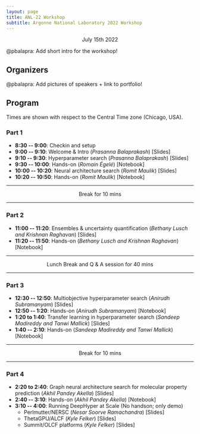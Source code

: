 ```yaml
---
layout: page
title: ANL-22 Workshop
subtitle: Argonne National Laboratory 2022 Workshop
---
```


<center>July 15th 2022</center>

@pbalapra: Add short intro for the workshop!

## Organizers

@pbalapra: Add pictures of speakers + link to portfolio!

## Program

Times are shown with respect to the Central Time zone (Chicago, USA).

### Part 1

* **8:30 -- 9:00**: Checkin and setup
* **9:00 -- 9:10**: Welcome & Intro (*Prasanna Balaprakash*) [Slides]
* **9:10 -- 9:30**: Hyperparameter search (*Prasanna Balaprakash*) [Slides]
* **9:30 -- 10:00**: Hands-on (*Romain Égelé*)  [Notebook]
* **10:00 -- 10:20**: Neural architecture search (*Romit Maulik*) [Slides]
* **10:20 -- 10:50**:  Hands-on (*Romit Maulik*) [Notebook]

--- 

<center>Break for 10 mins </center>

---

### Part 2

* **11:00 -- 11:20**: Ensembles & uncertainty quantification (*Bethany Lusch and Krishnan Raghavan*) [Slides]
* **11:20 -- 11:50**: Hands-on (*Bethany Lusch and Krishnan Raghavan*) [Notebook]

---

<center>Lunch Break and Q & A session for 40 mins </center>

---

### Part 3

* **12:30 -- 12:50**: Multiobjective hyperparameter search (*Anirudh Subramanyam*) [Slides]
* **12:50 -- 1:20**: Hands-on (*Anirudh Subramanyam*) [Notebook]
* **1:20 to 1:40**: Transfer learning in hyperparameter search (*Sandeep Madireddy and Tanwi Mallick*) [Slides]
* **1:40 -- 2:10**: Hands-on (*Sandeep Madireddy and Tanwi Mallick*) [Notebook]

---

<center>Break for 10 mins </center>

---

### Part 4

* **2:20 to 2:40**: Graph neural architecture search for molecular property prediction (*Akhil Pandey Akella*) [Slides]
* **2:40 -- 3:10**: Hands-on (*Akhil Pandey Akella*) [Notebook]
* **3:10 -- 4:00**: Running DeepHyper at Scale (No handson; only demo)
    * Perlmutter/NERSC (*Nesar Soorve Ramachandra*) [Slides]
    * ThetaGPU/ALCF (*Kyle Felker*) [Slides]
    * Summit/OLCF platforms (*Kyle Felker*) [Slides]